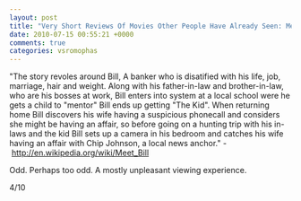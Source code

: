 ```yaml
---
layout: post
title: "Very Short Reviews Of Movies Other People Have Already Seen: Meet Bill [2007]"
date: 2010-07-15 00:55:21 +0000
comments: true
categories: vsromophas
---
```


"The story revoles around Bill, A banker who is disatified with his life, job, marriage, hair and weight. Along with his father-in-law and brother-in-law, who are his bosses at work, Bill enters into system at a local school were he gets a child to "mentor" Bill ends up getting "The Kid". When returning home Bill discovers his wife having a suspicious phonecall and considers she might be having an affair, so before going on a hunting trip with his in-laws and the kid Bill sets up a camera in his bedroom and catches his wife having an affair with Chip Johnson, a local news anchor." - http://en.wikipedia.org/wiki/Meet_Bill

Odd. Perhaps too odd. A mostly unpleasant viewing experience.

4/10